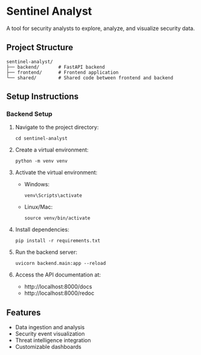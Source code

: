 # Sentinel Analyst

A tool for security analysts to explore, analyze, and visualize security data.

## Project Structure

```
sentinel-analyst/
├── backend/       # FastAPI backend
├── frontend/      # Frontend application
└── shared/        # Shared code between frontend and backend
```

## Setup Instructions

### Backend Setup

1. Navigate to the project directory:
   ```
   cd sentinel-analyst
   ```

2. Create a virtual environment:
   ```
   python -m venv venv
   ```

3. Activate the virtual environment:
   - Windows:
     ```
     venv\Scripts\activate
     ```
   - Linux/Mac:
     ```
     source venv/bin/activate
     ```

4. Install dependencies:
   ```
   pip install -r requirements.txt
   ```

5. Run the backend server:
   ```
   uvicorn backend.main:app --reload
   ```

6. Access the API documentation at:
   - http://localhost:8000/docs
   - http://localhost:8000/redoc

## Features

- Data ingestion and analysis
- Security event visualization
- Threat intelligence integration
- Customizable dashboards 